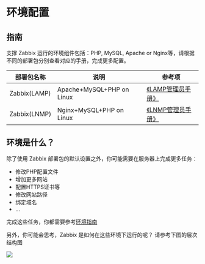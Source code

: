 # 环境配置

## 指南

支撑 Zabbix 运行的环境组件包括：PHP, MySQL, Apache or Nginx等，请根据不同的部署包分别查看对应的手册，完成更多配置。

| 部署包名称 | 说明| 参考项 |
| --- | --- | --- |
| Zabbix(LAMP) | Apache+MySQL+PHP on Linux | [《LAMP管理员手册》](https://support.websoft9.com/docs/lamp/zh) |
| Zabbix(LNMP)| Nginx+MySQL+PHP on Linux |[《LNMP管理员手册》](https://support.websoft9.com/docs/lnmp/zh)|

## 环境是什么？

除了使用 Zabbix 部署包的默认设置之外，你可能需要在服务器上完成更多任务：

- 修改PHP配置文件
- 增加更多网站
- 配置HTTPS证书等
- 修改网站路径
- 绑定域名
- ...

完成这些任务，你都需要参考[环境指南](/zh/admin-runtime.md#指南)  

另外，你可能会思考，Zabbix 是如何在这些环境下运行的呢？ 请参考下图的层次结构图

![](https://libs.websoft9.com/Websoft9/DocsPicture/zh/wamp/php-infra-websoft9.png)


